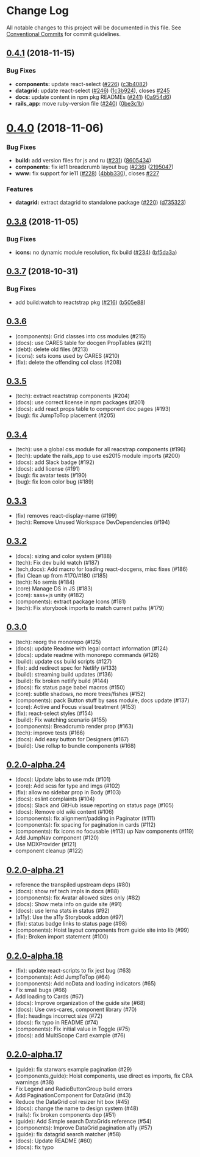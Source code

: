 # Change Log

All notable changes to this project will be documented in this file.
See [Conventional Commits](https://conventionalcommits.org) for commit guidelines.

## [0.4.1](https://github.com/ca-cwds/design-system/compare/v0.4.0...v0.4.1) (2018-11-15)


### Bug Fixes

* **components:** update react-select ([#226](https://github.com/ca-cwds/design-system/issues/226)) ([c3b4082](https://github.com/ca-cwds/design-system/commit/c3b4082))
* **datagrid:** update react-select ([#246](https://github.com/ca-cwds/design-system/issues/246)) ([1c3b924](https://github.com/ca-cwds/design-system/commit/1c3b924)), closes [#245](https://github.com/ca-cwds/design-system/issues/245)
* **docs:** update content in npm pkg READMEs ([#241](https://github.com/ca-cwds/design-system/issues/241)) ([0a954d6](https://github.com/ca-cwds/design-system/commit/0a954d6))
* **rails_app:** move ruby-version file ([#240](https://github.com/ca-cwds/design-system/issues/240)) ([0be3c1b](https://github.com/ca-cwds/design-system/commit/0be3c1b))





# [0.4.0](https://github.com/ca-cwds/design-system/compare/v0.3.8...v0.4.0) (2018-11-06)


### Bug Fixes

* **build:** add version files for js and ru ([#231](https://github.com/ca-cwds/design-system/issues/231)) ([8605434](https://github.com/ca-cwds/design-system/commit/8605434))
* **components:** fix ie11 breadcrumb layout bug ([#236](https://github.com/ca-cwds/design-system/issues/236)) ([2195047](https://github.com/ca-cwds/design-system/commit/2195047))
* **www:** fix support for ie11 ([#228](https://github.com/ca-cwds/design-system/issues/228)) ([4bbb330](https://github.com/ca-cwds/design-system/commit/4bbb330)), closes [#227](https://github.com/ca-cwds/design-system/issues/227)


### Features

* **datagrid:** extract datagrid to standalone package ([#220](https://github.com/ca-cwds/design-system/issues/220)) ([d735323](https://github.com/ca-cwds/design-system/commit/d735323))





## [0.3.8](https://github.com/ca-cwds/design-system/compare/v0.3.7...v0.3.8) (2018-11-05)


### Bug Fixes

* **icons:** no dynamic module resolution, fix build ([#234](https://github.com/ca-cwds/design-system/issues/234)) ([bf5da3a](https://github.com/ca-cwds/design-system/commit/bf5da3a))





## [0.3.7](https://github.com/ca-cwds/design-system/compare/v0.3.6...v0.3.7) (2018-10-31)

### Bug Fixes

- add build:watch to reactstrap pkg ([#216](https://github.com/ca-cwds/design-system/issues/216)) ([b505e88](https://github.com/ca-cwds/design-system/commit/b505e88))

## [0.3.6](https://github.com/ca-cwds/design-system/compare/v0.3.5...v0.3.6)

- (components): Grid classes into css modules (#215)
- (docs): use CARES table for docgen PropTables (#211)
- (debt): delete old files (#213)
- (icons): sets icons used by CARES (#210)
- (fix): delete the offending col class (#208)

## [0.3.5](https://github.com/ca-cwds/design-system/compare/v0.3.4...v0.3.5)

- (tech): extract reactstrap components (#204)
- (docs): use correct license in npm packages (#201)
- (docs): add react props table to component doc pages (#193)
- (bug): fix JumpToTop placement (#205)

## [0.3.4](https://github.com/ca-cwds/design-system/compare/v0.3.3...v0.3.4)

- (tech): use a global css module for all reacstrap components (#196)
- (tech): update the rails_app to use es2015 module imports (#200)
- (docs): add Slack badge (#192)
- (docs): add license (#191)
- (bug): fix avatar tests (#190)
- (bug): fix Icon color bug (#189)

## [0.3.3](https://github.com/ca-cwds/design-system/compare/v0.3.2...v0.3.3)

- (fix) removes react-display-name (#199)
- (tech): Remove Unused Workspace DevDependencies (#194)

## [0.3.2](https://github.com/ca-cwds/design-system/compare/v0.3.1...v0.3.2)

- (docs): sizing and color system (#188)
- (tech): Fix dev build watch (#187)
- (tech,docs): Add macro for loading react-docgens, misc fixes (#186)
- (fix) Clean up from #170/#180 (#185)
- (tech): No semis (#184)
- (core) Manage DS in JS (#183)
- (core): sass+js unity (#182)
- (components): extract package Icons (#181)
- (tech): Fix storybook imports to match current paths (#179)

## [0.3.0](https://github.com/ca-cwds/design-system/compare/v0.2.0-alpha.24...v0.3.0)

- (tech): reorg the monorepo (#125)
- (docs): update Readme with legal contact information (#124)
- (docs): update readme with monorepo commands (#126)
- (build): update css build scripts (#127)
- (fix): add redirect spec for Netlify (#133)
- (build): streaming build updates (#136)
- (build): fix broken netlify build (#144)
- (docs): fix status page babel macros (#150)
- (core): subtle shadows, no more trees/fishes (#152)
- (components): pack Button stuff by sass module, docs update (#137)
- (core): Active and Focus visual treatment (#153)
- (fix): react-select styles (#154)
- (build): Fix watching scenario (#155)
- (components): Breadcrumb render prop (#163)
- (tech): improve tests (#166)
- (docs): Add easy button for Designers (#167)
- (build): Use rollup to bundle components (#168)

## [0.2.0-alpha.24](https://github.com/ca-cwds/design-system/compare/v0.2.0-alpha.21...v0.2.0-alpha.24)

- (docs): Update labs to use mdx (#101)
- (core): Add scss for type and imgs (#102)
- (fix): allow no sidebar prop in Body (#103)
- (docs): eslint complaints (#104)
- (docs): Slack and GitHub issue reporting on status page (#105)
- (docs): Remove old wiki content (#106)
- (components): fix alignment/padding in Paginator (#111)
- (components): fix spacing for pagination in cards (#112)
- (components): fix icons no focusable (#113)
  up Nav components (#119)
- Add JumpNav component (#120)
- Use MDXProvider (#121)
- component cleanup (#122)

## [0.2.0-alpha.21](https://github.com/ca-cwds/design-system/compare/v0.2.0-alpha.18...v0.2.0-alpha.21)

- reference the transpiled upstream deps (#80)
- (docs): show ref tech impls in docs (#88)
- (components): fix Avatar allowed sizes only (#82)
- (docs): Show meta info on guide site (#91)
- (docs): use lerna stats in status (#92)
- (a11y): Use the a11y Storybook addon (#97)
- (fix): status badge links to status page (#98)
- (components): Hoist layout components from guide site into lib (#99)
- (fix): Broken import statement (#100)

## [0.2.0-alpha.18](https://github.com/ca-cwds/design-system/compare/v0.2.0-alpha.17...v0.2.0-alpha.18)

- (fix): update react-scripts to fix jest bug (#63)
- (components): Add JumpToTop (#64)
- (components): Add noData and loading indicators (#65)
- Fix small bugs (#66)
- Add loading to Cards (#67)
- (docs): Improve organization of the guide site (#68)
- (docs): Use cws-cares, component library (#70)
- (fix): headings incorrect size (#72)
- (docs): fix typo in README (#74)
- (components): Fix initial value in Toggle (#75)
- (docs): add MultiScope Card example (#76)

## [0.2.0-alpha.17](https://github.com/ca-cwds/design-system/compare/v0.2.0-alpha.16...v0.2.0-alpha.17)

- (guide): fix starwars example pagination (#29)
- (components,guide): Hoist components, use direct es imports, fix CRA warnings (#38)
- Fix Legend and RadioButtonGroup build errors
- Add PaginationComponent for DataGrid (#43)
- Reduce the DataGrid col resizer hit box (#45)
- (docs): change the name to design system (#48)
- (rails): fix broken components dep (#51)
- (guide): Add Simple search DataGrids reference (#54)
- (components): Improve DataGrid pagination a11y (#57)
- (guide): fix datagrid search matcher (#58)
- (docs): Update README (#60)
- (docs): fix typo

